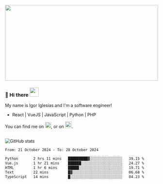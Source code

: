 <img src="https://c.tenor.com/KjVxfRrrncUAAAAd/matrix.gif" width="100%" height="250px">

### 🔭 Hi there <img src="https://raw.githubusercontent.com/MartinHeinz/MartinHeinz/master/wave.gif" width="30px">


My name is Igor Iglesias and I'm a software engineer!
<br>

<ul>
  <li> React | VueJS | JavaScript | Python | PHP </li>
</ul>
You can find me on <a href="https://twitter.com/IgorIglesias5"><img src="https://i.imgur.com/JLLlB5S.png" width="20px"></a>, or on <a href="https://www.linkedin.com/in/igor-iglesias-62478428/"><img src="https://i.imgur.com/PXyIkWx.png" width="22px"></a>.

<br>
<br>

![GitHub stats](https://github-readme-stats.vercel.app/api?username=igoiglesias&show_icons=true&count_private=true&theme=chartreuse-dark&hide_title=true)

<!--START_SECTION:waka-->

```txt
From: 21 October 2024 - To: 28 October 2024

Python       2 hrs 11 mins   █████████▓░░░░░░░░░░░░░░░   39.15 %
Vue.js       1 hr 21 mins    ██████░░░░░░░░░░░░░░░░░░░   24.27 %
HTML         1 hr 6 mins     █████░░░░░░░░░░░░░░░░░░░░   19.71 %
Text         22 mins         █▓░░░░░░░░░░░░░░░░░░░░░░░   06.68 %
TypeScript   14 mins         █░░░░░░░░░░░░░░░░░░░░░░░░   04.23 %
```

<!--END_SECTION:waka-->
